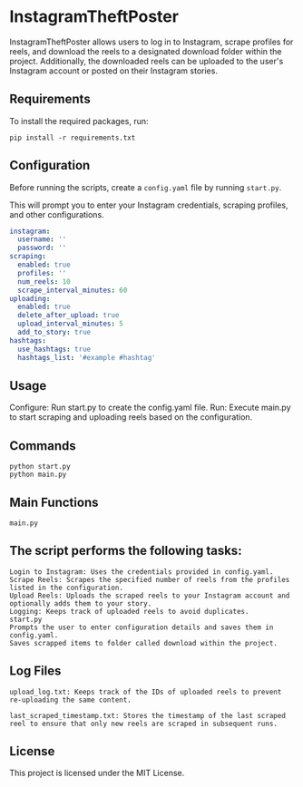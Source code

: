 # InstagramTheftPoster

InstagramTheftPoster allows users to log in to Instagram, scrape profiles for reels, and download the reels to a designated download folder within the project. Additionally, the downloaded reels can be uploaded to the user's Instagram account or posted on their Instagram stories.

## Requirements

To install the required packages, run:

```
pip install -r requirements.txt
```


## Configuration

Before running the scripts, create a `config.yaml` file by running `start.py`. 

This will prompt you to enter your Instagram credentials, scraping profiles, and other configurations.

```yaml
instagram:
  username: ''
  password: ''
scraping:
  enabled: true
  profiles: ''
  num_reels: 10
  scrape_interval_minutes: 60
uploading:
  enabled: true
  delete_after_upload: true
  upload_interval_minutes: 5
  add_to_story: true
hashtags:
  use_hashtags: true
  hashtags_list: '#example #hashtag'
```

## Usage
Configure: Run start.py to create the config.yaml file.
Run: Execute main.py to start scraping and uploading reels based on the configuration.

## Commands
```
python start.py
python main.py
```

## Main Functions
```
main.py
```

## The script performs the following tasks:
```
Login to Instagram: Uses the credentials provided in config.yaml.
Scrape Reels: Scrapes the specified number of reels from the profiles listed in the configuration.
Upload Reels: Uploads the scraped reels to your Instagram account and optionally adds them to your story.
Logging: Keeps track of uploaded reels to avoid duplicates.
start.py
Prompts the user to enter configuration details and saves them in config.yaml.
Saves scrapped items to folder called download within the project.
```

## Log Files
```
upload_log.txt: Keeps track of the IDs of uploaded reels to prevent re-uploading the same content.

last_scraped_timestamp.txt: Stores the timestamp of the last scraped reel to ensure that only new reels are scraped in subsequent runs.
```
## License
This project is licensed under the MIT License.
